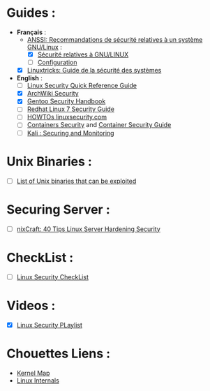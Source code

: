 # Guides :
 + **Français** :
    * [ANSSI: Recommandations de sécurité relatives à un système GNU/Linux](https://www.ssi.gouv.fr/guide/recommandations-de-securite-relatives-a-un-systeme-gnulinux/) :
      + [x] [Sécurité relatives à GNU/LINUX](https://www.ssi.gouv.fr/uploads/IMG/pdf/NP_Linux_NoteTech_1_1.pdf)
      + [ ] [Configuration](https://www.ssi.gouv.fr/uploads/2015/10/NP_Linux_Configuration.pdf)
    * [x] [Linuxtricks: Guide de la sécurité des systèmes](https://www.linuxtricks.fr/wiki/guide-de-la-securite-des-systemes)

 + **English** :
    * [ ] [Linux Security Quick Reference Guide](https://github.com/naf3a/notes/blob/master/Linux/Linux%20Security%20Quick%20Reference%20Guide.pdf)
    * [x] [ArchWiki Security](https://wiki.archlinux.org/index.php/security)
    * [x] [Gentoo Security Handbook](https://wiki.gentoo.org/wiki/Security_Handbook)
    * [ ] [Redhat Linux 7 Security Guide](https://access.redhat.com/documentation/en-us/red_hat_enterprise_linux/7/html/security_guide/index)
    * [ ] [HOWTOs linuxsecurity.com](http://www.linuxsecurity.com/content/section/9/161/)
    * [ ] [Containers Security](https://linuxcontainers.org/lxc/security/) and [Container Security Guide](https://access.redhat.com/documentation/en-us/red_hat_enterprise_linux_atomic_host/7/html/container_security_guide/index)
    * [ ] [Kali : Securing and Monitoring](https://kali.training/lessons/7-securing-and-monitoring-kali/)

# Unix Binaries :
- [ ] [List of Unix binaries that can be exploited](https://gtfobins.github.io/#)

# Securing Server :
- [ ] [nixCraft: 40 Tips Linux Server Hardening Security](https://www.cyberciti.biz/tips/linux-security.html)

# CheckList :
- [ ] [Linux Security CheckList](https://www.ucd.ie/t4cms/UCD%20Linux%20Security%20Checklist.pdf)

# Videos :
- [x] [Linux Security PLaylist](https://www.youtube.com/playlist?list=PLAcZG2tMJuWT67HWWpUpp9OVdXpMVvdTa)

# Chouettes Liens :
- [Kernel Map](http://www.makelinux.net/kernel_map/)
- [Linux Internals](https://github.com/rmusser01/Infosec_Reference/blob/master/Draft/sysinternals.md#linux-internals)
